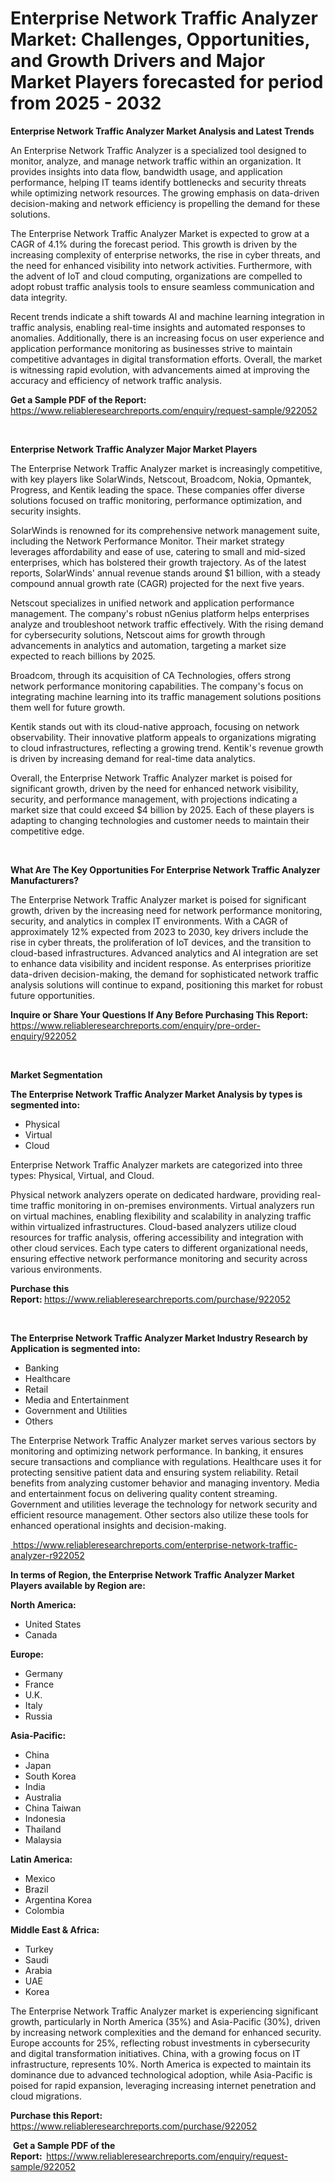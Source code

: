 <p><h1>Enterprise Network Traffic Analyzer Market: Challenges, Opportunities, and Growth Drivers and Major Market Players forecasted for period from 2025 - 2032</h1></p><p><strong>Enterprise Network Traffic Analyzer Market Analysis and Latest Trends</strong></p>
<p><p>An Enterprise Network Traffic Analyzer is a specialized tool designed to monitor, analyze, and manage network traffic within an organization. It provides insights into data flow, bandwidth usage, and application performance, helping IT teams identify bottlenecks and security threats while optimizing network resources. The growing emphasis on data-driven decision-making and network efficiency is propelling the demand for these solutions.</p><p>The Enterprise Network Traffic Analyzer Market is expected to grow at a CAGR of 4.1% during the forecast period. This growth is driven by the increasing complexity of enterprise networks, the rise in cyber threats, and the need for enhanced visibility into network activities. Furthermore, with the advent of IoT and cloud computing, organizations are compelled to adopt robust traffic analysis tools to ensure seamless communication and data integrity.</p><p>Recent trends indicate a shift towards AI and machine learning integration in traffic analysis, enabling real-time insights and automated responses to anomalies. Additionally, there is an increasing focus on user experience and application performance monitoring as businesses strive to maintain competitive advantages in digital transformation efforts. Overall, the market is witnessing rapid evolution, with advancements aimed at improving the accuracy and efficiency of network traffic analysis.</p></p>
<p><strong>Get a Sample PDF of the Report:&nbsp;</strong> <a href="https://www.reliableresearchreports.com/enquiry/request-sample/922052?utm_campaign=2286&utm_medium=2&utm_source=Github&utm_content=ia&utm_term=18042025&utm_id=enterprise-network-traffic-analyzer">https://www.reliableresearchreports.com/enquiry/request-sample/922052</a></p>
<p>&nbsp;</p>
<p><strong>Enterprise Network Traffic Analyzer Major Market Players</strong></p>
<p><p>The Enterprise Network Traffic Analyzer market is increasingly competitive, with key players like SolarWinds, Netscout, Broadcom, Nokia, Opmantek, Progress, and Kentik leading the space. These companies offer diverse solutions focused on traffic monitoring, performance optimization, and security insights.</p><p>SolarWinds is renowned for its comprehensive network management suite, including the Network Performance Monitor. Their market strategy leverages affordability and ease of use, catering to small and mid-sized enterprises, which has bolstered their growth trajectory. As of the latest reports, SolarWinds' annual revenue stands around $1 billion, with a steady compound annual growth rate (CAGR) projected for the next five years.</p><p>Netscout specializes in unified network and application performance management. The company's robust nGenius platform helps enterprises analyze and troubleshoot network traffic effectively. With the rising demand for cybersecurity solutions, Netscout aims for growth through advancements in analytics and automation, targeting a market size expected to reach billions by 2025.</p><p>Broadcom, through its acquisition of CA Technologies, offers strong network performance monitoring capabilities. The company's focus on integrating machine learning into its traffic management solutions positions them well for future growth.</p><p>Kentik stands out with its cloud-native approach, focusing on network observability. Their innovative platform appeals to organizations migrating to cloud infrastructures, reflecting a growing trend. Kentik's revenue growth is driven by increasing demand for real-time data analytics.</p><p>Overall, the Enterprise Network Traffic Analyzer market is poised for significant growth, driven by the need for enhanced network visibility, security, and performance management, with projections indicating a market size that could exceed $4 billion by 2025. Each of these players is adapting to changing technologies and customer needs to maintain their competitive edge.</p></p>
<p>&nbsp;</p>
<p><strong>What Are The Key Opportunities For Enterprise Network Traffic Analyzer Manufacturers?</strong></p>
<p><p>The Enterprise Network Traffic Analyzer market is poised for significant growth, driven by the increasing need for network performance monitoring, security, and analytics in complex IT environments. With a CAGR of approximately 12% expected from 2023 to 2030, key drivers include the rise in cyber threats, the proliferation of IoT devices, and the transition to cloud-based infrastructures. Advanced analytics and AI integration are set to enhance data visibility and incident response. As enterprises prioritize data-driven decision-making, the demand for sophisticated network traffic analysis solutions will continue to expand, positioning this market for robust future opportunities.</p></p>
<p><strong>Inquire or Share Your Questions If Any Before Purchasing This Report:</strong> <a href="https://www.reliableresearchreports.com/enquiry/pre-order-enquiry/922052?utm_campaign=2286&utm_medium=2&utm_source=Github&utm_content=ia&utm_term=18042025&utm_id=enterprise-network-traffic-analyzer">https://www.reliableresearchreports.com/enquiry/pre-order-enquiry/922052</a></p>
<p>&nbsp;</p>
<p><strong>Market Segmentation</strong></p>
<p><strong>The Enterprise Network Traffic Analyzer Market Analysis by types is segmented into:</strong></p>
<p><ul><li>Physical</li><li>Virtual</li><li>Cloud</li></ul></p>
<p><p>Enterprise Network Traffic Analyzer markets are categorized into three types: Physical, Virtual, and Cloud. </p><p>Physical network analyzers operate on dedicated hardware, providing real-time traffic monitoring in on-premises environments. Virtual analyzers run on virtual machines, enabling flexibility and scalability in analyzing traffic within virtualized infrastructures. Cloud-based analyzers utilize cloud resources for traffic analysis, offering accessibility and integration with other cloud services. Each type caters to different organizational needs, ensuring effective network performance monitoring and security across various environments.</p></p>
<p><strong>Purchase this Report:&nbsp;</strong><a href="https://www.reliableresearchreports.com/purchase/922052?utm_campaign=2286&utm_medium=2&utm_source=Github&utm_content=ia&utm_term=18042025&utm_id=enterprise-network-traffic-analyzer">https://www.reliableresearchreports.com/purchase/922052</a></p>
<p>&nbsp;</p>
<p><strong>The Enterprise Network Traffic Analyzer Market Industry Research by Application is segmented into:</strong></p>
<p><ul><li>Banking</li><li>Healthcare</li><li>Retail</li><li>Media and Entertainment</li><li>Government and Utilities</li><li>Others</li></ul></p>
<p><p>The Enterprise Network Traffic Analyzer market serves various sectors by monitoring and optimizing network performance. In banking, it ensures secure transactions and compliance with regulations. Healthcare uses it for protecting sensitive patient data and ensuring system reliability. Retail benefits from analyzing customer behavior and managing inventory. Media and entertainment focus on delivering quality content streaming. Government and utilities leverage the technology for network security and efficient resource management. Other sectors also utilize these tools for enhanced operational insights and decision-making.</p></p>
<p><a href="https://www.reliableresearchreports.com/enterprise-network-traffic-analyzer-r922052?utm_campaign=2286&utm_medium=2&utm_source=Github&utm_content=ia&utm_term=18042025&utm_id=enterprise-network-traffic-analyzer">&nbsp;https://www.reliableresearchreports.com/enterprise-network-traffic-analyzer-r922052</a></p>
<p><strong>In terms of Region, the Enterprise Network Traffic Analyzer Market Players available by Region are:</strong></p>
<p>
    <p> <strong> North America: </strong>
        <ul>
            <li>United States</li>
            <li>Canada</li>
        </ul>
        </p> 
    <p> <strong> Europe: </strong>
        <ul>
            <li>Germany</li>
            <li>France</li>
            <li>U.K.</li>
            <li>Italy</li>
            <li>Russia</li>
        </ul>
        </p> 
    <p> <strong> Asia-Pacific: </strong>
        <ul>
            <li>China</li>
            <li>Japan</li>
            <li>South Korea</li>
            <li>India</li>
            <li>Australia</li>
            <li>China Taiwan</li>
            <li>Indonesia</li>
            <li>Thailand</li>
            <li>Malaysia</li>
        </ul>
        </p> 
    <p> <strong> Latin America: </strong>
        <ul>
            <li>Mexico</li>
            <li>Brazil</li>
            <li>Argentina Korea</li>
            <li>Colombia</li>
        </ul>
        </p> 
    <p> <strong> Middle East & Africa: </strong>
        <ul>
            <li>Turkey</li>
            <li>Saudi</li>
            <li>Arabia</li>
            <li>UAE</li>
            <li>Korea</li>
        </ul>
    </p>
    </p>
<p><p>The Enterprise Network Traffic Analyzer market is experiencing significant growth, particularly in North America (35%) and Asia-Pacific (30%), driven by increasing network complexities and the demand for enhanced security. Europe accounts for 25%, reflecting robust investments in cybersecurity and digital transformation initiatives. China, with a growing focus on IT infrastructure, represents 10%. North America is expected to maintain its dominance due to advanced technological adoption, while Asia-Pacific is poised for rapid expansion, leveraging increasing internet penetration and cloud migrations.</p></p>
<p><strong>Purchase this Report: </strong><a href="https://www.reliableresearchreports.com/purchase/922052?utm_campaign=2286&utm_medium=2&utm_source=Github&utm_content=ia&utm_term=18042025&utm_id=enterprise-network-traffic-analyzer">https://www.reliableresearchreports.com/purchase/922052</a></p>
<p>&nbsp;<strong>Get a Sample PDF of the Report:&nbsp;&nbsp;</strong><a href="https://www.reliableresearchreports.com/enquiry/request-sample/922052?utm_campaign=2286&utm_medium=2&utm_source=Github&utm_content=ia&utm_term=18042025&utm_id=enterprise-network-traffic-analyzer">https://www.reliableresearchreports.com/enquiry/request-sample/922052</a></p>
<p><strong></strong></p>
<p><p></p><p></p><p></p></p>